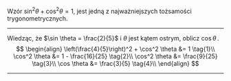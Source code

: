 Wzór $\sin^2 \theta + \cos^2 \theta = 1$, jest jedną z najważniejszych tożsamości trygonometrycznych.

---

Wiedząc, że $\sin \theta = \frac{2}{5}$ i $\theta$ jest kątem ostrym, oblicz $\cos \theta \,$.
$$
\begin{align}
	\left(\frac{4}{5}\right)^2 + \cos^2 \theta &= 1 \tag{1}\\
	\cos^2 \theta &= 1 - \frac{16}{25} \tag{2}\\
	\cos^2 \theta &= \frac{9}{25} \tag{3}\\
	\cos \theta &= \frac{3}{5} \tag{4}\\
\end{align}
$$

---
